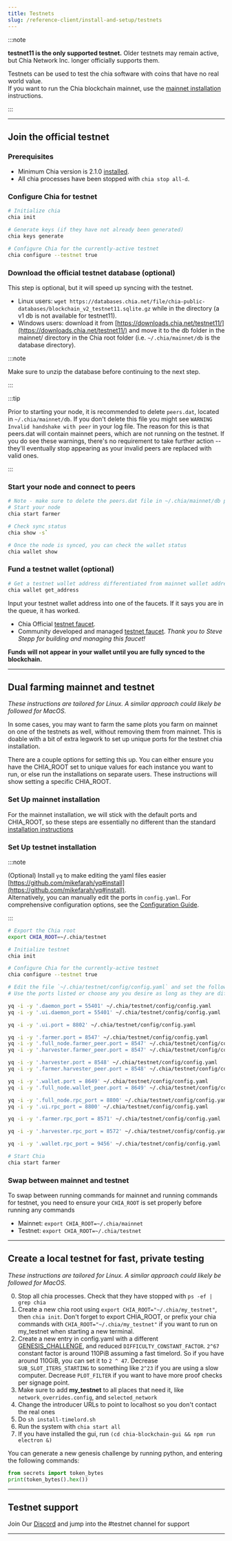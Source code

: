 ```yaml
---
title: Testnets
slug: /reference-client/install-and-setup/testnets
---
```


:::note

**testnet11 is the only supported testnet.** Older testnets may remain active, but Chia Network Inc. longer officially supports them.

Testnets can be used to test the chia software with coins that have no real world value.  
If you want to run the Chia blockchain mainnet, use the [mainnet installation](/docs/reference-client/install-and-setup/installation.md) instructions.

:::

---

## Join the official testnet

### Prerequisites

- Minimum Chia version is 2.1.0 [installed](/docs/reference-client/install-and-setup/installation.md).
- All chia processes have been stopped with `chia stop all-d`.

### Configure Chia for testnet

```bash
# Initialize chia
chia init

# Generate keys (if they have not already been generated)
chia keys generate

# Configure Chia for the currently-active testnet
chia configure --testnet true
```

### Download the official testnet database (optional)

This step is optional, but it will speed up syncing with the testnet.

- Linux users: `wget https://databases.chia.net/file/chia-public-databases/blockchain_v2_testnet11.sqlite.gz` while in the directory (a v1 db is not available for testnet11).
- Windows users: download it from [https://downloads.chia.net/testnet11/](https://downloads.chia.net/testnet11/) and move it to the db folder in the mainnet/ directory in the Chia root folder (i.e. `~/.chia/mainnet/db` is the database directory).

:::note

Make sure to unzip the database before continuing to the next step.

:::

:::tip

Prior to starting your node, it is recommended to delete `peers.dat`, located in `~/.chia/mainnet/db`. If you don't delete this file you might see `WARNING  Invalid handshake with peer` in your log file. The reason for this is that peers.dat will contain mainnet peers, which are not running on the testnet. If you do see these warnings, there's no requirement to take further action -- they'll eventually stop appearing as your invalid peers are replaced with valid ones.

:::

### Start your node and connect to peers

```bash
# Note - make sure to delete the peers.dat file in ~/.chia/mainnet/db prior to starting your node
# Start your node
chia start farmer

# Check sync status
chia show -s`

# Once the node is synced, you can check the wallet status
chia wallet show
```

### Fund a testnet wallet (optional)

```bash
# Get a testnet wallet address differentiated from mainnet wallet addresses by beginning with txch instead of xch
chia wallet get_address
```

Input your testnet wallet address into one of the faucets. If it says you are in the queue, it has worked.

- Chia Official [testnet faucet](https://testnet11-faucet.chia.net/).
- Community developed and managed [testnet faucet](https://txchfaucet.com/). _Thank you to Steve Stepp for building and managing this faucet!_

**Funds will not appear in your wallet until you are fully synced to the blockchain.**

---

## Dual farming mainnet and testnet

_These instructions are tailored for Linux. A similar approach could likely be followed for MacOS._

In some cases, you may want to farm the same plots you farm on mainnet on one of the testnets as well, without removing them from mainnet. This is doable with a bit of extra legwork to set up unique ports for the testnet chia installation.

There are a couple options for setting this up. You can either ensure you have the CHIA_ROOT set to unique values for each instance you want to run, or else run the installations on separate users. These instructions will show setting a specific CHIA_ROOT.

### Set Up mainnet installation

For the mainnet installation, we will stick with the default ports and CHIA_ROOT, so these steps are essentially no different than the standard [installation instructions](/reference-client/install-and-setup/installation.md)

### Set Up testnet installation

:::note

(Optional) Install `yq` to make editing the yaml files easier [https://github.com/mikefarah/yq#install](https://github.com/mikefarah/yq#install).  
Alternatively, you can manually edit the ports in `config.yaml`. For comprehensive configuration options, see the [Configuration Guide](/reference-client/install-and-setup/configuration).

:::

```bash
# Export the Chia root
export CHIA_ROOT=~/.chia/testnet

# Initialize testnet
chia init

# Configure Chia for the currently-active testnet
chia configure --testnet true

# Edit the file `~/.chia/testnet/config/config.yaml` and set the following fields to the new port values.
# Use the ports listed or choose any you desire as long as they are different than the default values for mainnet.

yq -i -y '.daemon_port = 55401' ~/.chia/testnet/config/config.yaml
yq -i -y '.ui.daemon_port = 55401' ~/.chia/testnet/config/config.yaml

yq -i -y '.ui.port = 8802' ~/.chia/testnet/config/config.yaml

yq -i -y '.farmer.port = 8547' ~/.chia/testnet/config/config.yaml
yq -i -y '.full_node.farmer_peer.port = 8547' ~/.chia/testnet/config/config.yaml
yq -i -y '.harvester.farmer_peer.port = 8547' ~/.chia/testnet/config/config.yaml

yq -i -y '.harvester.port = 8548' ~/.chia/testnet/config/config.yaml
yq -i -y '.farmer.harvester_peer.port = 8548' ~/.chia/testnet/config/config.yaml

yq -i -y '.wallet.port = 8649' ~/.chia/testnet/config/config.yaml
yq -i -y '.full_node.wallet_peer.port = 8649' ~/.chia/testnet/config/config.yaml

yq -i -y '.full_node.rpc_port = 8800' ~/.chia/testnet/config/config.yaml
yq -i -y '.ui.rpc_port = 8800' ~/.chia/testnet/config/config.yaml

yq -i -y '.farmer.rpc_port = 8571' ~/.chia/testnet/config/config.yaml

yq -i -y '.harvester.rpc_port = 8572' ~/.chia/testnet/config/config.yaml

yq -i -y '.wallet.rpc_port = 9456' ~/.chia/testnet/config/config.yaml

# Start Chia
chia start farmer
```

### Swap between mainnet and testnet

To swap between running commands for mainnet and running commands for testnet, you need to ensure your `CHIA_ROOT` is set properly before running any commands

- Mainnet: `export CHIA_ROOT=~/.chia/mainnet`
- Testnet: `export CHIA_ROOT=~/.chia/testnet`

---

## Create a local testnet for fast, private testing

_These instructions are tailored for Linux. A similar approach could likely be followed for MacOS._

0. Stop all chia processes. Check that they have stopped with `ps -ef | grep chia`
1. Create a new chia root using `export CHIA_ROOT="~/.chia/my_testnet"`, then `chia init`. Don't forget to export CHIA_ROOT, or prefix your chia commands with `CHIA_ROOT="~/.chia/my_testnet"` if you want to run on my_testnet when starting a new terminal.
2. Create a new entry in config.yaml with a different [GENESIS_CHALLENGE](https://docs.chia.net/chia-blockchain/consensus/chains/challenges/#genesis-challenge), and reduced `DIFFICULTY_CONSTANT_FACTOR`. `2^67` constant factor is around 110PiB assuming a fast timelord. So if you have around 110GiB, you can set it to `2 ^ 47`. Decrease `SUB_SLOT_ITERS_STARTING` to something like `2^23` if you are using a slow computer. Decrease `PLOT_FILTER` if you want to have more proof checks per signage point.
3. Make sure to add **my_testnet** to all places that need it, like `network_overrides.config`, and `selected_network`
4. Change the introducer URLs to point to localhost so you don't contact the real ones
5. Do `sh install-timelord.sh`
6. Run the system with `chia start all`
7. If you have installed the gui, run `(cd chia-blockchain-gui && npm run electron &)`

You can generate a new genesis challenge by running python, and entering the following commands:

```python
from secrets import token_bytes
print(token_bytes().hex())
```

---

## Testnet support

Join Our [Discord](https://discord.gg/chia) and jump into the #testnet channel for support

---

